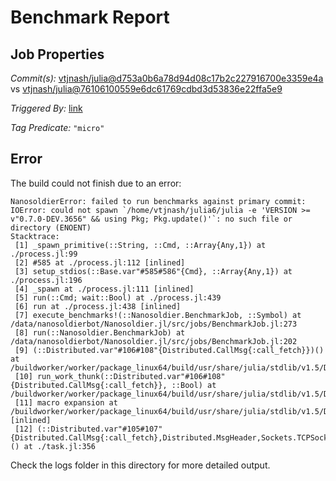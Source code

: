 # Benchmark Report

## Job Properties

*Commit(s):* [vtjnash/julia@d753a0b6a78d94d08c17b2c227916700e3359e4a](https://github.com/vtjnash/julia/commit/d753a0b6a78d94d08c17b2c227916700e3359e4a) vs [vtjnash/julia@76106100559e6dc61769cdbd3d53836e22ffa5e9](https://github.com/vtjnash/julia/commit/76106100559e6dc61769cdbd3d53836e22ffa5e9)

*Triggered By:* [link](https://github.com/vtjnash/julia/commit/d753a0b6a78d94d08c17b2c227916700e3359e4a#commitcomment-47434913)

*Tag Predicate:* `"micro"`

## Error

The build could not finish due to an error:

```
NanosoldierError: failed to run benchmarks against primary commit: IOError: could not spawn `/home/vtjnash/julia6/julia -e 'VERSION >= v"0.7.0-DEV.3656" && using Pkg; Pkg.update()'`: no such file or directory (ENOENT)
Stacktrace:
 [1] _spawn_primitive(::String, ::Cmd, ::Array{Any,1}) at ./process.jl:99
 [2] #585 at ./process.jl:112 [inlined]
 [3] setup_stdios(::Base.var"#585#586"{Cmd}, ::Array{Any,1}) at ./process.jl:196
 [4] _spawn at ./process.jl:111 [inlined]
 [5] run(::Cmd; wait::Bool) at ./process.jl:439
 [6] run at ./process.jl:438 [inlined]
 [7] execute_benchmarks!(::Nanosoldier.BenchmarkJob, ::Symbol) at /data/nanosoldierbot/Nanosoldier.jl/src/jobs/BenchmarkJob.jl:273
 [8] run(::Nanosoldier.BenchmarkJob) at /data/nanosoldierbot/Nanosoldier.jl/src/jobs/BenchmarkJob.jl:202
 [9] (::Distributed.var"#106#108"{Distributed.CallMsg{:call_fetch}})() at /buildworker/worker/package_linux64/build/usr/share/julia/stdlib/v1.5/Distributed/src/process_messages.jl:294
 [10] run_work_thunk(::Distributed.var"#106#108"{Distributed.CallMsg{:call_fetch}}, ::Bool) at /buildworker/worker/package_linux64/build/usr/share/julia/stdlib/v1.5/Distributed/src/process_messages.jl:79
 [11] macro expansion at /buildworker/worker/package_linux64/build/usr/share/julia/stdlib/v1.5/Distributed/src/process_messages.jl:294 [inlined]
 [12] (::Distributed.var"#105#107"{Distributed.CallMsg{:call_fetch},Distributed.MsgHeader,Sockets.TCPSocket})() at ./task.jl:356
```

Check the logs folder in this directory for more detailed output.

